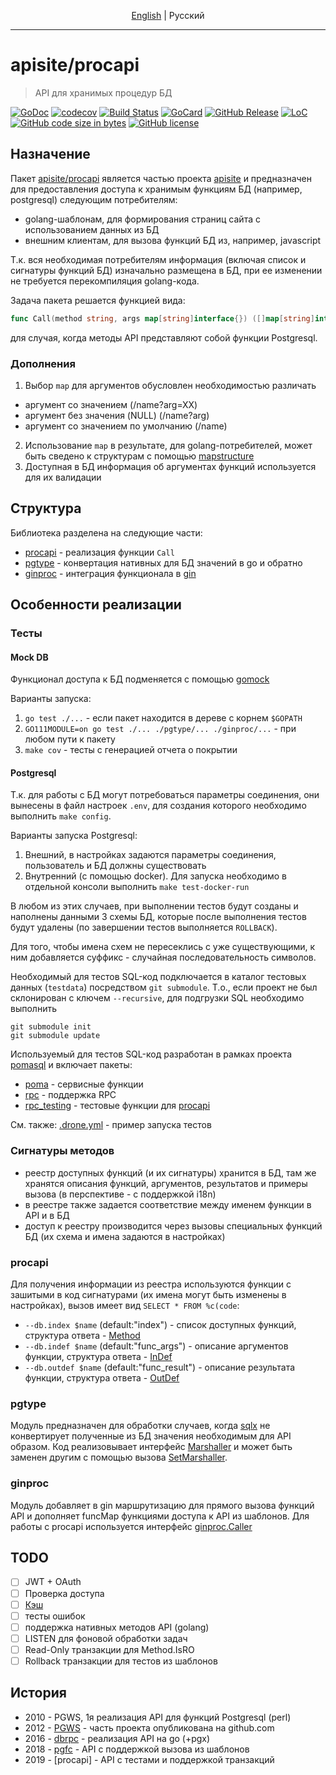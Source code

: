 <p align="center">
  <a href="README.md#apisiteprocapi">English</a> |
  <span>Pусский</span>
</p>

---

# apisite/procapi
> API для хранимых процедур БД

[![GoDoc][gd1]][gd2]
 [![codecov][cc1]][cc2]
 [![Build Status][bs1]][bs2]
 [![GoCard][gc1]][gc2]
 [![GitHub Release][gr1]][gr2]
 [![LoC][loc1]][loc2]
 [![GitHub code size in bytes][sz]]()
 [![GitHub license][gl1]][gl2]

[bs1]: https://cloud.drone.io/api/badges/apisite/procapi/status.svg
[bs2]: https://cloud.drone.io/apisite/procapi
[cc1]: https://codecov.io/gh/apisite/procapi/branch/master/graph/badge.svg
[cc2]: https://codecov.io/gh/apisite/procapi
[gd1]: https://godoc.org/github.com/apisite/procapi?status.svg
[gd2]: https://godoc.org/github.com/apisite/procapi
[gc1]: https://goreportcard.com/badge/github.com/apisite/procapi
[gc2]: https://goreportcard.com/report/github.com/apisite/procapi
[gr1]: https://img.shields.io/github/release-pre/apisite/procapi.svg
[gr2]: https://github.com/apisite/procapi/releases
[sz]: https://img.shields.io/github/languages/code-size/apisite/procapi.svg
[loc1]: https://raw.githubusercontent.com/apisite/procapi/master/.loc.svg?sanitize=true "Lines of Code"
[loc2]: https://github.com/apisite/procapi/blob/master/LOC.md
[gl1]: https://img.shields.io/github/license/apisite/procapi.svg
[gl2]: https://github.com/apisite/procapi/blob/master/LICENSE


## Назначение

Пакет [apisite/procapi](https://github.com/apisite/procapi) является частью проекта [apisite](https://github.com/apisite/apisite) и предназначен для предоставления доступа к хранимым функциям БД (например, postgresql) следующим потребителям:
* golang-шаблонам, для формирования страниц сайта с использованием данных из БД
* внешним клиентам, для вызова функций БД из, например, javascript

Т.к. вся необходимая потребителям информация (включая список и сигнатуры функций БД) изначально размещена в БД, при ее изменении не требуется перекомпиляция golang-кода.

Задача пакета решается функцией вида:
```go
func Call(method string, args map[string]interface{}) ([]map[string]interface{}, error) {}
```
для случая, когда методы API представляют собой функции Postgresql.

### Дополнения

1. Выбор `map` для аргументов обусловлен необходимостью различать
  * аргумент со значением (/name?arg=XX)
  * аргумент без значения (NULL) (/name?arg)
  * аргумент со значением по умолчанию (/name)
2. Использование `map` в результате, для golang-потребителей, может быть сведено к структурам с помощью [mapstructure](https://github.com/mitchellh/mapstructure)
3. Доступная в БД информация об аргументах функций используется для их валидации

## Структура

Библиотека разделена на следующие части:

* [procapi](https://github.com/apisite/procapi) - реализация функции `Call`
* [pgtype](https://github.com/apisite/procapi/tree/master/pgtype) - конвертация нативных для БД значений в go и обратно
* [ginproc](https://github.com/apisite/procapi/tree/master/ginproc) - интеграция функционала в [gin](https://github.com/gin-gonic/gin)

## Особенности реализации

### Тесты

#### Mock DB

Функционал доступа к БД подменяется с помощью [gomock](https://github.com/golang/mock/)

Варианты запуска:

1. `go test ./...` - если пакет находится в дереве с корнем `$GOPATH`
2. `GO111MODULE=on go test ./... ./pgtype/... ./ginproc/...` - при любом пути к пакету
3. `make cov` - тесты с генерацией отчета о покрытии

#### Postgresql

Т.к. для работы с БД могут потребоваться параметры соединения, они вынесены в файл настроек `.env`, для создания которого необходимо выполнить `make config`.

Варианты запуска Postgresql:

1. Внешний, в настройках задаются параметры соединения, пользователь и БД должны существовать
2. Внутренний (с помощью docker). Для запуска необходимо в отдельной консоли выполнить `make test-docker-run`

В любом из этих случаев, при выполнении тестов будут созданы и наполнены данными 3 схемы БД, которые после выполнения тестов будут удалены (по завершении тестов выполняется `ROLLBACK`).

Для того, чтобы имена схем не пересеклись с уже существующими, к ним добавляется суффикс - случайная последовательность символов.

Необходимый для тестов SQL-код подключается в каталог тестовых данных (`testdata`) посредством `git submodule`. Т.о., если проект не был склонирован с ключем `--recursive`, для подгрузки SQL необходимо выполнить
```
git submodule init
git submodule update
```

Используемый для тестов SQL-код разработан в рамках проекта [pomasql](https://github.com/pomasql) и включает пакеты:

* [poma](https://github.com/pomasql/poma) - сервисные функции
* [rpc](https://github.com/pomasql/rpc) - поддержка RPC
* [rpc_testing](https://github.com/pomasql/rpc_testing) - тестовые функции для [procapi](https://github.com/apisite/procapi)

См. также: [.drone.yml](https://github.com/apisite/procapi/blob/master/.drone.yml) - пример запуска тестов

### Сигнатуры методов

* реестр доступных функций (и их сигнатуры) хранится в БД, там же хранятся описания функций, аргументов, результатов и примеры вызова (в перспективе - с поддержкой i18n)
* в реестре также задается соответствие между именем функции в API и в БД
* доступ к реестру производится через вызовы специальных функций БД (их схема и имена задаются в настройках)

### procapi

Для получения информации из реестра используются функции с зашитыми в код сигнатурами (их имена могут быть изменены в настройках), вызов имеет вид `SELECT * FROM %c(code`:

* `--db.index $name` (default:"index") - список доступных функций, структура ответа - [Method](https://godoc.org/github.com/apisite/procapi#Method)
* `--db.indef $name` (default:"func_args") - описание аргументов функции, структура ответа - [InDef](https://godoc.org/github.com/apisite/procapi#InDef)
* `--db.outdef $name` (default:"func_result") - описание результата функции, структура ответа - [OutDef](https://godoc.org/github.com/apisite/procapi#OutDef)

### pgtype

Модуль предназначен для обработки случаев, когда [sqlx](https://github.com/jmoiron/sqlx) не конвертирует полученные из БД значения необходимым для API образом. Код реализовывает интерфейс [Marshaller](https://godoc.org/github.com/apisite/procapi#Marshaller) и может быть заменен другим с помощью вызова [SetMarshaller](https://godoc.org/github.com/apisite/procapi#Service.SetMarshaller).

### ginproc

Модуль добавляет в gin маршрутизацию для прямого вызова функций API и дополняет funcMap функциями доступа к API из шаблонов.
Для работы с procapi используется интерфейс [ginproc.Caller](https://godoc.org/github.com/apisite/procapi/ginproc#Caller)

## TODO

* [ ] JWT + OAuth
* [ ] Проверка доступа
* [ ] [Кэш](https://github.com/golang/groupcache)
* [ ] тесты ошибок
* [ ] поддержка нативных методов API (golang)
* [ ] LISTEN для фоновой обработки задач
* [ ] Read-Only транзакции для Method.IsRO
* [ ] Rollback транзакции для тестов из шаблонов

## История

* 2010 - PGWS, 1я реализация API для функций Postgresql (perl)
* 2012 - [PGWS](https://github.com/LeKovr/pgws) - часть проекта опубликована на github.com
* 2016 - [dbrpc](https://github.com/LeKovr/dbrpc) - реализация API на go (+pgx)
* 2018 - [pgfc](https://github.com/apisite/pgfc) - API с поддержкой вызова из шаблонов
* 2019 - [procapi] - API с тестами и поддержкой транзакций

